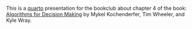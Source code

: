 This is a [quarto](https://quarto.org/) presentation for the bookclub about chapter 4 of the book:
[Algorithms for Decision Making](https://github.com/algorithmsbooks/decisionmaking)
by Mykel Kochenderfer, Tim Wheeler, and Kyle Wray.